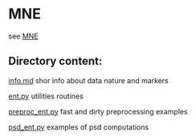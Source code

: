 #  MNE

see [MNE](https://mne.tools/stable/index.html)

## Directory content:

[info.md](info.md)  shor info about data nature and markers

[ent.py](ent.py) utilities routines

[preproc_ent.py](preproc_ent.py) fast and dirty preprocessing examples

[psd_ent.py](psd_ent.py) examples of psd computations
